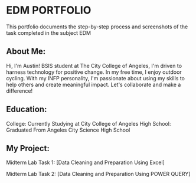 # EDM PORTFOLIO
This portfolio documents the step-by-step process and screenshots of the task completed in the subject EDM

## About Me:
Hi, I'm Austin! BSIS student at The City College of Angeles, I'm driven to harness technology for positive change. In my free time, I enjoy outdoor cycling. 
With my INFP personality, I'm passionate about using my skills to help others and create meaningful impact. Let's collaborate and make a difference!

## Education:
College: Currently Studying at City College of Angeles
High School: Graduated From Angeles City Science High School

## My Project:
Midterm Lab Task 1: [Data Cleaning and Preparation Using Excel]

Midterm Lab Task 2: [Data Cleaning and Preparation Using POWER QUERY]
